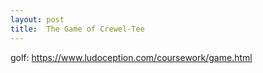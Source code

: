 ```yaml
---
layout: post
title:  The Game of Crewel-Tee
---
```

golf: https://www.ludoception.com/coursework/game.html

